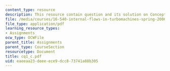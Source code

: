 ```yaml
---
content_type: resource
description: This resource contain question and its solution on Concept questions.
file: /media/courses/16-540-internal-flows-in-turbomachines-spring-2006/eaeeaa23deeeece9dcc873741a88b305_cq1_c.pdf
file_type: application/pdf
learning_resource_types:
- Assignments
ocw_type: OCWFile
parent_title: Assignments
parent_type: CourseSection
resourcetype: Document
title: cq1_c.pdf
uid: eaeeaa23-deee-ece9-dcc8-73741a88b305
---
```

